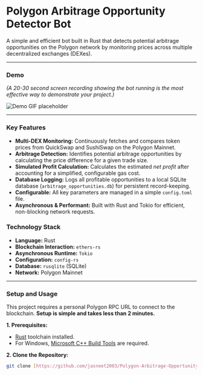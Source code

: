 # Polygon Arbitrage Opportunity Detector Bot

A simple and efficient bot built in Rust that detects potential arbitrage opportunities on the Polygon network by monitoring prices across multiple decentralized exchanges (DEXes).

---

### Demo

*(A 20-30 second screen recording showing the bot running is the most effective way to demonstrate your project.)*

![Demo GIF placeholder](https://via.placeholder.com/800x400.png?text=Record+a+GIF+of+the+bot+running+and+place+it+here)

---

### Key Features

- **Multi-DEX Monitoring:** Continuously fetches and compares token prices from QuickSwap and SushiSwap on the Polygon Mainnet.
- **Arbitrage Detection:** Identifies potential arbitrage opportunities by calculating the price difference for a given trade size.
- **Simulated Profit Calculation:** Calculates the estimated *net profit* after accounting for a simplified, configurable gas cost.
- **Database Logging:** Logs all profitable opportunities to a local SQLite database (`arbitrage_opportunities.db`) for persistent record-keeping.
- **Configurable:** All key parameters are managed in a simple `config.toml` file.
- **Asynchronous & Performant:** Built with Rust and Tokio for efficient, non-blocking network requests.

### Technology Stack

- **Language:** Rust
- **Blockchain Interaction:** `ethers-rs`
- **Asynchronous Runtime:** `Tokio`
- **Configuration:** `config-rs`
- **Database:** `rusqlite` (SQLite)
- **Network:** Polygon Mainnet

---

### Setup and Usage

This project requires a personal Polygon RPC URL to connect to the blockchain. **Setup is simple and takes less than 2 minutes.**

**1. Prerequisites:**
   - [Rust](https://www.rust-lang.org/tools/install) toolchain installed.
   - For Windows, [Microsoft C++ Build Tools](https://visualstudio.microsoft.com/visual-cpp-build-tools/) are required.

**2. Clone the Repository:**
   ```bash
   git clone [https://github.com/jasneet2003/Polygon-Arbitrage-Opportunity-Detector-Bot.git](https://github.com/jasneet2003/Polygon-Arbitrage-Opportunity-Detector-Bot.git)
